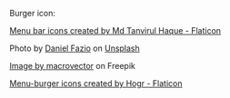 Burger icon:

<a href="https://www.flaticon.com/free-icons/menu-bar" title="menu bar icons">Menu bar icons created by Md Tanvirul Haque - Flaticon</a>

Photo by <a href="https://unsplash.com/@danielfazio?utm_content=creditCopyText&utm_medium=referral&utm_source=unsplash">Daniel Fazio</a> on <a href="https://unsplash.com/photos/white-and-black-sink-beside-wall-4SJ8SafvY0Q?utm_content=creditCopyText&utm_medium=referral&utm_source=unsplash">Unsplash</a>
  
<a href="https://www.freepik.com/free-vector/plumbing-service-design-concept_4342577.htm#query=plumbing&position=31&from_view=keyword&track=ais_hybrid&uuid=9a0c92ac-66a1-453c-8c4c-18a7836b8336">Image by macrovector</a> on Freepik

<a href="https://www.flaticon.com/free-icons/menu-burger" title="menu-burger icons">Menu-burger icons created by Hogr - Flaticon</a>